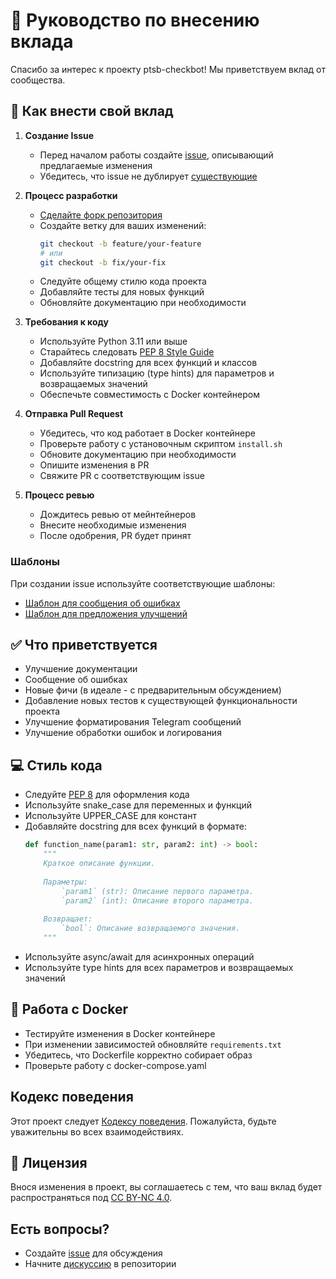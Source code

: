 # 🤝 Руководство по внесению вклада

Спасибо за интерес к проекту ptsb-checkbot! Мы приветствуем вклад от сообщества.

## 🚀 Как внести свой вклад

1. **Создание Issue**
   - Перед началом работы создайте [issue](https://github.com/Security-Experts-Community/ptsb-checkbot/issues/new), описывающий предлагаемые изменения
   - Убедитесь, что issue не дублирует [существующие](https://github.com/Security-Experts-Community/ptsb-checkbot/issues)

2. **Процесс разработки**
   - [Сделайте форк репозитория](https://github.com/Security-Experts-Community/ptsb-checkbot/fork)
   - Создайте ветку для ваших изменений:
     ```bash
     git checkout -b feature/your-feature
     # или
     git checkout -b fix/your-fix
     ```
   - Следуйте общему стилю кода проекта
   - Добавляйте тесты для новых функций
   - Обновляйте документацию при необходимости

3. **Требования к коду**
   - Используйте Python 3.11 или выше
   - Старайтесь следовать [PEP 8 Style Guide](https://peps.python.org/pep-0008/)
   - Добавляйте docstring для всех функций и классов
   - Используйте типизацию (type hints) для параметров и возвращаемых значений
   - Обеспечьте совместимость с Docker контейнером

4. **Отправка Pull Request**
   - Убедитесь, что код работает в Docker контейнере
   - Проверьте работу с установочным скриптом `install.sh`
   - Обновите документацию при необходимости
   - Опишите изменения в PR
   - Свяжите PR с соответствующим issue

5. **Процесс ревью**
   - Дождитесь ревью от мейнтейнеров
   - Внесите необходимые изменения
   - После одобрения, PR будет принят

### Шаблоны

При создании issue используйте соответствующие шаблоны:
- [Шаблон для сообщения об ошибках](.github/ISSUE_TEMPLATE/form_for_bugs.yml)
- [Шаблон для предложения улучшений](.github/ISSUE_TEMPLATE/form_for_features.yml)

## ✅ Что приветствуется

- Улучшение документации
- Сообщение об ошибках
- Новые фичи (в идеале - с предварительным обсуждением)
- Добавление новых тестов к существующей функциональности проекта
- Улучшение форматирования Telegram сообщений
- Улучшение обработки ошибок и логирования

## 💻 Стиль кода

- Следуйте [PEP 8](https://peps.python.org/pep-0008/) для оформления кода
- Используйте snake_case для переменных и функций
- Используйте UPPER_CASE для констант
- Добавляйте docstring для всех функций в формате:
  ```python
  def function_name(param1: str, param2: int) -> bool:
      """
      Краткое описание функции.
      
      Параметры:
          `param1` (str): Описание первого параметра.
          `param2` (int): Описание второго параметра.
      
      Возвращает:
          `bool`: Описание возвращаемого значения.
      """
  ```
- Используйте async/await для асинхронных операций
- Используйте type hints для всех параметров и возвращаемых значений

## 🐋 Работа с Docker

- Тестируйте изменения в Docker контейнере
- При изменении зависимостей обновляйте `requirements.txt`
- Убедитесь, что Dockerfile корректно собирает образ
- Проверьте работу с docker-compose.yaml

## Кодекс поведения

Этот проект следует [Кодексу поведения](CODE_OF_CONDUCT.md). Пожалуйста, будьте уважительны во всех взаимодействиях.

## 📄 Лицензия

Внося изменения в проект, вы соглашаетесь с тем, что ваш вклад будет распространяться под [CC BY-NC 4.0](LICENSE).

## Есть вопросы?

- Создайте [issue](https://github.com/Security-Experts-Community/ptsb-checkbot/issues) для обсуждения
- Начните [дискуссию](https://github.com/Security-Experts-Community/ptsb-checkbot/discussions) в репозитории 